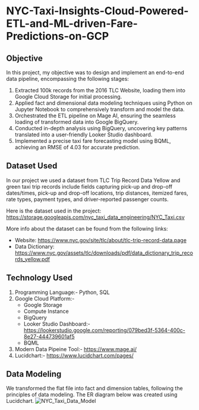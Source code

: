 # NYC-Taxi-Insights-Cloud-Powered-ETL-and-ML-driven-Fare-Predictions-on-GCP

## Objective

In this project, my objective was to design and implement an end-to-end data pipeline, encompassing the following stages:

1. Extracted 100k records from the 2016 TLC Website, loading them into Google Cloud Storage for initial processing.
2. Applied fact and dimensional data modeling techniques using Python on Jupyter Notebook to comprehensively transform and model the data.
3. Orchestrated the ETL pipeline on Mage AI, ensuring the seamless loading of transformed data into Google BigQuery.
4. Conducted in-depth analysis using BigQuery, uncovering key patterns translated into a user-friendly Looker Studio dashboard.
5. Implemented a precise taxi fare forecasting model using BQML, achieving an RMSE of 4.03 for accurate prediction.

## Dataset Used

In our project we used a dataset from TLC Trip Record Data Yellow and green taxi trip records include fields capturing pick-up and drop-off dates/times, pick-up and drop-off locations, trip distances, itemized fares, rate types, payment types, and driver-reported passenger counts.

Here is the dataset used in the project: https://storage.googleapis.com/nyc_taxi_data_engineering/NYC_Taxi.csv

More info about the dataset can be found from the following links:
- Website: https://www.nyc.gov/site/tlc/about/tlc-trip-record-data.page       
- Data Dictionary: https://www.nyc.gov/assets/tlc/downloads/pdf/data_dictionary_trip_records_yellow.pdf

## Technology Used
1. Programming Language:- Python, SQL
2. Google Cloud Platform:- 
   - Google Storage
   - Compute Instance
   - BigQuery
   - Looker Studio Dashboard:- https://lookerstudio.google.com/reporting/079bed3f-5364-400c-8e27-444739601af5
   - BQML
3. Modern Data Pipeine Tool:- https://www.mage.ai/
4. Lucidchart:- https://www.lucidchart.com/pages/

## Data Modeling
We transformed the flat file into fact and dimension tables, following the principles of data modeling. The ER diagram below was created using Lucidchart.
![NYC_Taxi_Data_Model](https://github.com/VachanPatil30/NYC-Taxi-Insights-Cloud-Powered-ETL-and-ML-driven-Fare-Predictions-on-GCP/assets/79377852/d21039de-4971-40ea-8f70-51ea6637fd37)
